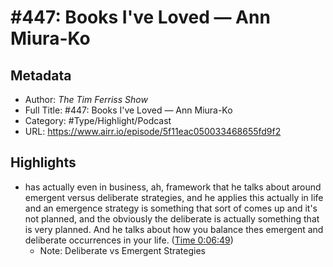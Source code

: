 # \#447: Books I've Loved — Ann Miura-Ko

## Metadata

* Author: *The Tim Ferriss Show*
* Full Title: #447: Books I've Loved — Ann Miura-Ko
* Category: #Type/Highlight/Podcast
* URL: https://www.airr.io/episode/5f11eac050033468655fd9f2

## Highlights

* has actually even in business, ah, framework that he talks about around emergent versus deliberate strategies, and he applies this actually in life and an emergence strategy is something that sort of comes up and it's not planned, and the obviously the deliberate is actually something that is very planned. And he talks about how you balance thes emergent and deliberate occurrences in your life. ([Time 0:06:49](https://www.airr.io/quote/5f372471a7c7e03c3099a882))
  * Note: Deliberate vs Emergent Strategies
